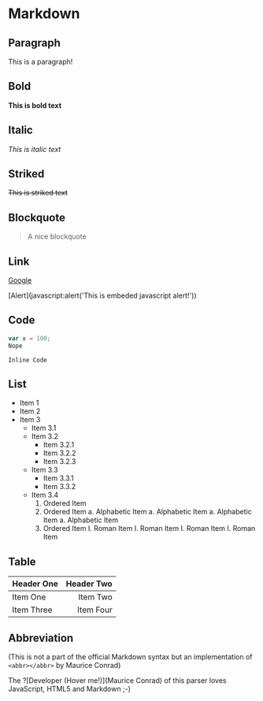 # Markdown

## Paragraph

This is a paragraph!

## Bold

**This is bold text**

## Italic

*This is italic text*

## Striked

~~This is striked text~~

## Blockquote

> A nice blockquote



## Link

[Google](http://www.google.de)

[Alert](javascript:alert('This is embeded javascript alert!'))

## Code

```javascript
var x = 100;
Nope
```

`Inline Code`

## List

* Item 1
* Item 2
* Item 3
  * Item 3.1
  * Item 3.2
    * Item 3.2.1
    * Item 3.2.2
    * Item 3.2.3
  * Item 3.3
    * Item 3.3.1
    * Item 3.3.2
  * Item 3.4
    1. Ordered Item
    1. Ordered Item
      a. Alphabetic Item
      a. Alphabetic Item
      a. Alphabetic Item
      a. Alphabetic Item
    1. Ordered Item
      I. Roman Item
      I. Roman Item
      I. Roman Item
      I. Roman Item


## Table

| Header One     | Header Two     |
| :------------- | -------------: |
| Item One       | Item Two       |
| Item Three     | Item Four      |

## Abbreviation

(This is not a part of the official Markdown syntax but an implementation of ```<abbr></abbr>``` by Maurice Conrad)

The ?[Developer (Hover me!)](Maurice Conrad) of this parser loves JavaScript, HTML5 and Markdown ;-)
